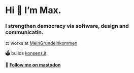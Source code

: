 <h1>Hi 👋 I’m Max.</h1>
<h3>I strengthen democracy via software, design and communicatin.</h3>

⚖️ works at [MeinGrundeinkommen](https://www.mein-grundeinkommen.de)

🗳 builds [konsens.it](https://konsens.it)

🐘 **[Follow me on mastodon](https://berlin.social/@max)**
